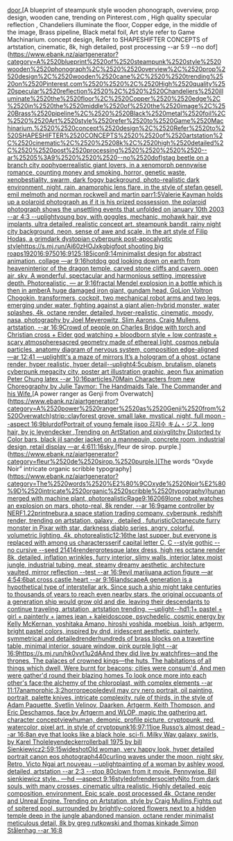 [door.](https://www.ebank.nz/aiartgenerator?category=door.)[A blueprint of steampunk style wooden phonograph,  overview, prop design, wooden cane,  trending on Pinterest.com  , High quality specular reflection ,  Chandeliers illuminate the floor, Copper  edge, in the middle of the image, Brass pipeline,  Black metal foil,  Art style refer to Game Machinarium.  concept design, Refer to SHAPESHIFTER CONCEPTS  of artstation, cinematic,  8k, high detailed,  post processing    --ar 5:9   --no dof](https://www.ebank.nz/aiartgenerator?category=A%2520blueprint%2520of%2520steampunk%2520style%2520wooden%2520phonograph%2C%2520%2520overview%2C%2520prop%2520design%2C%2520wooden%2520cane%2C%2520%2520trending%2520on%2520Pinterest.com%2520%2520%2C%2520High%2520quality%2520specular%2520reflection%2520%2C%2520%2520Chandeliers%2520illuminate%2520the%2520floor%2C%2520Copper%2520%2520edge%2C%2520in%2520the%2520middle%2520of%2520the%2520image%2C%2520Brass%2520pipeline%2C%2520%2520Black%2520metal%2520foil%2C%2520%2520Art%2520style%2520refer%2520to%2520Game%2520Machinarium.%2520%2520concept%2520design%2C%2520Refer%2520to%2520SHAPESHIFTER%2520CONCEPTS%2520%2520of%2520artstation%2C%2520cinematic%2C%2520%25208k%2C%2520high%2520detailed%2C%2520%2520post%2520processing%2520%2520%2520%2520--ar%25205%3A9%2520%2520%2520--no%2520dof)[stag beetle on a branch city pop](https://www.ebank.nz/aiartgenerator?category=stag%2520beetle%2520on%2520a%2520branch%2520city%2520pop)[hyperrealistic giant lovers, in a xenomorph pennywise romance, counting money and smoking. horror, genetic waste, xenobestiality, swarm, dark foggy background, photo-realistic dark environment, night, rain, anamorphic lens flare, in the style of stefan gesell, emil melmoth and norman rockwell and martin parr](https://www.ebank.nz/aiartgenerator?category=hyperrealistic%2520giant%2520lovers%2C%2520in%2520a%2520xenomorph%2520pennywise%2520romance%2C%2520counting%2520money%2520and%2520smoking.%2520horror%2C%2520genetic%2520waste%2C%2520xenobestiality%2C%2520swarm%2C%2520dark%2520foggy%2520background%2C%2520photo-realistic%2520dark%2520environment%2C%2520night%2C%2520rain%2C%2520anamorphic%2520lens%2520flare%2C%2520in%2520the%2520style%2520of%2520stefan%2520gesell%2C%2520emil%2520melmoth%2520and%2520norman%2520rockwell%2520and%2520martin%2520parr)[1:5](https://www.ebank.nz/aiartgenerator?category=1%3A5)[Valerie Kay](https://www.ebank.nz/aiartgenerator?category=Valerie%2520Kay)[man holds up a polaroid photograph as if it is his prized possession, the polaroid photograph shows the unsettling events that unfolded on january 10th 2003 --ar 4:3 --uplight](https://www.ebank.nz/aiartgenerator?category=man%2520holds%2520up%2520a%2520polaroid%2520photograph%2520as%2520if%2520it%2520is%2520his%2520prized%2520possession%2C%2520the%2520polaroid%2520photograph%2520shows%2520the%2520unsettling%2520events%2520that%2520unfolded%2520on%2520january%252010th%25202003%2520--ar%25204%3A3%2520--uplight)[young boy, with goggles, mechanic, mohawk hair, eye implants, ultra detailed, realistic concept art. steampunk bandit, rainy night city background, neon, sense of awe and scale, in the art style of Filip Hodas, a grimdark dystopian cyberpunk post-apocalyptic style](https://www.ebank.nz/aiartgenerator?category=young%2520boy%2C%2520with%2520goggles%2C%2520mechanic%2C%2520mohawk%2520hair%2C%2520eye%2520implants%2C%2520ultra%2520detailed%2C%2520realistic%2520concept%2520art.%2520steampunk%2520bandit%2C%2520rainy%2520night%2520city%2520background%2C%2520neon%2C%2520sense%2520of%2520awe%2520and%2520scale%2C%2520in%2520the%2520art%2520style%2520of%2520Filip%2520Hodas%2C%2520a%2520grimdark%2520dystopian%2520cyberpunk%2520post-apocalyptic%2520style)[<https://s.mj.run/Ai60zHOJxkg>](https://www.ebank.nz/aiartgenerator?category=%3Chttps%3A//s.mj.run/Ai60zHOJxkg%3E)[bigfoot shooting big roaps](https://www.ebank.nz/aiartgenerator?category=bigfoot%2520shooting%2520big%2520roaps)[1920](https://www.ebank.nz/aiartgenerator?category=1920)[16:9](https://www.ebank.nz/aiartgenerator?category=16%3A9)[750](https://www.ebank.nz/aiartgenerator?category=750)[16:9](https://www.ebank.nz/aiartgenerator?category=16%3A9)[125:185](https://www.ebank.nz/aiartgenerator?category=125%3A185)[icon](https://www.ebank.nz/aiartgenerator?category=icon)[9:14](https://www.ebank.nz/aiartgenerator?category=9%3A14)[minimalist design for abstract animation, collage —ar 9:16](https://www.ebank.nz/aiartgenerator?category=minimalist%2520design%2520for%2520abstract%2520animation%2C%2520collage%2520%E2%80%94ar%25209%3A16)[hotdog god looking down on earth from heaven](https://www.ebank.nz/aiartgenerator?category=hotdog%2520god%2520looking%2520down%2520on%2520earth%2520from%2520heaven)[interior of the dragon temple, carved stone cliffs and cavern, open air, sky, A wonderful, spectacular and harmonious setting, impressive depth. Photorealistic, — ar 9:16](https://www.ebank.nz/aiartgenerator?category=interior%2520of%2520the%2520dragon%2520temple%2C%2520carved%2520stone%2520cliffs%2520and%2520cavern%2C%2520open%2520air%2C%2520sky%2C%2520A%2520wonderful%2C%2520spectacular%2520and%2520harmonious%2520setting%2C%2520impressive%2520depth.%2520Photorealistic%2C%2520%E2%80%94%2520ar%25209%3A16)[fractal Mendel explosion in a bottle which is then in amber](https://www.ebank.nz/aiartgenerator?category=fractal%2520Mendel%2520explosion%2520in%2520a%2520bottle%2520which%2520is%2520then%2520in%2520amber)[A huge damaged iron giant, gundam head, GoLion Voltron Chogokin, transformers, cockpit, two mechanical robot arms and two legs, emerging under water, fighting against a giant alien-hybrid monster, water splashes, 4k, octane render, detailed, hyper-realistic, cinematic, moody, nasa, photography by Joel Meyerowitz, Slim Aarons, Craig Mullens, artstation, --ar 16:9](https://www.ebank.nz/aiartgenerator?category=A%2520huge%2520damaged%2520iron%2520giant%2C%2520gundam%2520head%2C%2520GoLion%2520Voltron%2520Chogokin%2C%2520transformers%2C%2520cockpit%2C%2520two%2520mechanical%2520robot%2520arms%2520and%2520two%2520legs%2C%2520emerging%2520under%2520water%2C%2520fighting%2520against%2520a%2520giant%2520alien-hybrid%2520monster%2C%2520water%2520splashes%2C%25204k%2C%2520octane%2520render%2C%2520detailed%2C%2520hyper-realistic%2C%2520cinematic%2C%2520moody%2C%2520nasa%2C%2520photography%2520by%2520Joel%2520Meyerowitz%2C%2520Slim%2520Aarons%2C%2520Craig%2520Mullens%2C%2520artstation%2C%2520--ar%252016%3A9)[Crowd of people on Charles Bridge with torch and Christian cross + Elder god watching + bloodborn style + low contraste + scary atmosphere](https://www.ebank.nz/aiartgenerator?category=Crowd%2520of%2520people%2520on%2520Charles%2520Bridge%2520with%2520torch%2520and%2520Christian%2520cross%2520%2B%2520Elder%2520god%2520watching%2520%2B%2520bloodborn%2520style%2520%2B%2520low%2520contraste%2520%2B%2520scary%2520atmosphere)[sacred geometry made of ethereal light, cosmos nebula particles, anatomy diagram of nervous system, composition edge-aligned —ar 12:41 —uplight](https://www.ebank.nz/aiartgenerator?category=sacred%2520geometry%2520made%2520of%2520ethereal%2520light%2C%2520cosmos%2520nebula%2520particles%2C%2520anatomy%2520diagram%2520of%2520nervous%2520system%2C%2520composition%2520edge-aligned%2520%E2%80%94ar%252012%3A41%2520%E2%80%94uplight)[It's a maze of mirrors It’s a hologram of a ghost, octane render, hyper realistic, hyper detail](https://www.ebank.nz/aiartgenerator?category=It%27s%2520a%2520maze%2520of%2520mirrors%2520It%E2%80%99s%2520a%2520hologram%2520of%2520a%2520ghost%2C%2520octane%2520render%2C%2520hyper%2520realistic%2C%2520hyper%2520detail)[--uplight](https://www.ebank.nz/aiartgenerator?category=--uplight)[4:5](https://www.ebank.nz/aiartgenerator?category=4%3A5)[cubism, brutalism, planets cyberpunk megacity city, poster art illustration graphic, aeon flux animation Peter Chung latex --ar 10:16](https://www.ebank.nz/aiartgenerator?category=cubism%2C%2520brutalism%2C%2520planets%2520cyberpunk%2520megacity%2520city%2C%2520poster%2520art%2520illustration%2520graphic%2C%2520aeon%2520flux%2520animation%2520Peter%2520Chung%2520latex%2520--ar%252010%3A16)[particles](https://www.ebank.nz/aiartgenerator?category=particles)[70](https://www.ebank.nz/aiartgenerator?category=70)[Main Characters from new Choreography by Julie Taymor: The Handmaids Tale. The Commander and his Wife.](https://www.ebank.nz/aiartgenerator?category=Main%2520Characters%2520from%2520new%2520Choreography%2520by%2520Julie%2520Taymor%3A%2520The%2520Handmaids%2520Tale.%2520The%2520Commander%2520and%2520his%2520Wife.)[A power ranger as Genji from Overwatch](https://www.ebank.nz/aiartgenerator?category=A%2520power%2520ranger%2520as%2520Genji%2520from%2520Overwatch)[strip::](https://www.ebank.nz/aiartgenerator?category=strip%3A%3A)[clay](https://www.ebank.nz/aiartgenerator?category=clay)[forest grove, small lake, mystical, night, full moon --aspect 16:9](https://www.ebank.nz/aiartgenerator?category=forest%2520grove%2C%2520small%2520lake%2C%2520mystical%2C%2520night%2C%2520full%2520moon%2520--aspect%252016%3A9)[blur](https://www.ebank.nz/aiartgenerator?category=blur)[dof](https://www.ebank.nz/aiartgenerator?category=dof)[Portrait of young female jisoo 김지수 キム・ジス, long hair, by jc leyendecker ,Trending on ArtStation and pixiv](https://www.ebank.nz/aiartgenerator?category=Portrait%2520of%2520young%2520female%2520jisoo%2520%EA%B9%80%EC%A7%80%EC%88%98%2520%E3%82%AD%E3%83%A0%E3%83%BB%E3%82%B8%E3%82%B9%2C%2520long%2520hair%2C%2520by%2520jc%2520leyendecker%2520%2CTrending%2520on%2520ArtStation%2520and%2520pixiv)[glitchy Distorted tv Color bars, black jil sander jacket on a mannequin, concrete room, industrial design, retail display —ar 4:6](https://www.ebank.nz/aiartgenerator?category=glitchy%2520Distorted%2520tv%2520Color%2520bars%2C%2520black%2520jil%2520sander%2520jacket%2520on%2520a%2520mannequin%2C%2520concrete%2520room%2C%2520industrial%2520design%2C%2520retail%2520display%2520%E2%80%94ar%25204%3A6)[11:16](https://www.ebank.nz/aiartgenerator?category=11%3A16)[sky.](https://www.ebank.nz/aiartgenerator?category=sky.)[fleur de sirop. purple.](https://www.ebank.nz/aiartgenerator?category=fleur%2520de%2520sirop.%2520purple.)[The words “Oxyde Noir” intricate organic scribble typography](https://www.ebank.nz/aiartgenerator?category=The%2520words%2520%E2%80%9COxyde%2520Noir%E2%80%9D%2520intricate%2520organic%2520scribble%2520typography)[hunan merged with machine plant, photorealistic](https://www.ebank.nz/aiartgenerator?category=hunan%2520merged%2520with%2520machine%2520plant%2C%2520photorealistic)[Rage](https://www.ebank.nz/aiartgenerator?category=Rage)[9:16](https://www.ebank.nz/aiartgenerator?category=9%3A16)[2069](https://www.ebank.nz/aiartgenerator?category=2069)[lone robot watches an explosion on mars, photo-real, 8k render, --ar 16:9](https://www.ebank.nz/aiartgenerator?category=lone%2520robot%2520watches%2520an%2520explosion%2520on%2520mars%2C%2520photo-real%2C%25208k%2520render%2C%2520--ar%252016%3A9)[game controller by NERF](https://www.ebank.nz/aiartgenerator?category=game%2520controller%2520by%2520NERF)[1.22](https://www.ebank.nz/aiartgenerator?category=1.22)[print](https://www.ebank.nz/aiartgenerator?category=print)[nebura,](https://www.ebank.nz/aiartgenerator?category=nebura%2C)[a space station trading company, cyberpunk, redshift render, trending on artstation, galaxy , detailed , futuristic](https://www.ebank.nz/aiartgenerator?category=a%2520space%2520station%2520trading%2520company%2C%2520cyberpunk%2C%2520redshift%2520render%2C%2520trending%2520on%2520artstation%2C%2520galaxy%2520%2C%2520detailed%2520%2C%2520futuristic)[Octane](https://www.ebank.nz/aiartgenerator?category=Octane)[cute furry monster in Pixar with star, darkness diablo series, angry, colorful, volumetric lighting, 4k, photorealistic](https://www.ebank.nz/aiartgenerator?category=cute%2520furry%2520monster%2520in%2520Pixar%2520with%2520star%2C%2520darkness%2520diablo%2520series%2C%2520angry%2C%2520colorful%2C%2520volumetric%2520lighting%2C%25204k%2C%2520photorealistic)[12:16](https://www.ebank.nz/aiartgenerator?category=12%3A16)[the last supper, but everyone is replaced with among us characters](https://www.ebank.nz/aiartgenerator?category=the%2520last%2520supper%2C%2520but%2520everyone%2520is%2520replaced%2520with%2520among%2520us%2520characters)[serif capital letter C, C --style gothic --no cursive --seed 21414](https://www.ebank.nz/aiartgenerator?category=serif%2520capital%2520letter%2520C%2C%2520C%2520--style%2520gothic%2520--no%2520cursive%2520--seed%252021414)[render](https://www.ebank.nz/aiartgenerator?category=render)[grotesque latex dress, high res octane render 8k, detailed, inflation wrinkles, furry interior, slimy walls, interior latex moist jungle, industrial tubing, meat, steamy dreamy aesthetic, architecture vaulted, mirror reflection --test --ar 16:9](https://www.ebank.nz/aiartgenerator?category=grotesque%2520latex%2520dress%2C%2520high%2520res%2520octane%2520render%25208k%2C%2520detailed%2C%2520inflation%2520wrinkles%2C%2520furry%2520interior%2C%2520slimy%2520walls%2C%2520interior%2520latex%2520moist%2520jungle%2C%2520industrial%2520tubing%2C%2520meat%2C%2520steamy%2520dreamy%2520aesthetic%2C%2520architecture%2520vaulted%2C%2520mirror%2520reflection%2520--test%2520--ar%252016%3A9)[evil marijuana action figure —ar 4:5](https://www.ebank.nz/aiartgenerator?category=evil%2520marijuana%2520action%2520figure%2520%E2%80%94ar%25204%3A5)[4:6](https://www.ebank.nz/aiartgenerator?category=4%3A6)[bat,cross,castle,heart --ar 9:16](https://www.ebank.nz/aiartgenerator?category=bat%2Ccross%2Ccastle%2Cheart%2520--ar%25209%3A16)[landscape](https://www.ebank.nz/aiartgenerator?category=landscape)[A generation is a hypothetical type of interstellar ark. Since such a ship might take centuries to thousands of years to reach even nearby stars, the original occupants of a generation ship would grow old and die, leaving their descendants to continue traveling, artstation, artstation trending, —uplight](https://www.ebank.nz/aiartgenerator?category=A%2520generation%2520is%2520a%2520hypothetical%2520type%2520of%2520interstellar%2520ark.%2520Since%2520such%2520a%2520ship%2520might%2520take%2520centuries%2520to%2520thousands%2520of%2520years%2520to%2520reach%2520even%2520nearby%2520stars%2C%2520the%2520original%2520occupants%2520of%2520a%2520generation%2520ship%2520would%2520grow%2520old%2520and%2520die%2C%2520leaving%2520their%2520descendants%2520to%2520continue%2520traveling%2C%2520artstation%2C%2520artstation%2520trending%2C%2520%E2%80%94uplight)[--hd](https://www.ebank.nz/aiartgenerator?category=--hd)[1:1](https://www.ebank.nz/aiartgenerator?category=1%3A1)[+ pastel + girl + painterly + james jean + kaleidoscope, psychedelic, cosmic energy by Kelly McKernan, yoshitaka Amano, hiroshi yoshida, moebius, loish, artgerm, bright pastel colors, inspired by dnd, iridescent aesthetic, painterly, symmetrical and detailed](https://www.ebank.nz/aiartgenerator?category=%2B%2520pastel%2520%2B%2520girl%2520%2B%2520painterly%2520%2B%2520james%2520jean%2520%2B%2520kaleidoscope%2C%2520psychedelic%2C%2520cosmic%2520energy%2520by%2520Kelly%2520McKernan%2C%2520yoshitaka%2520Amano%2C%2520hiroshi%2520yoshida%2C%2520moebius%2C%2520loish%2C%2520artgerm%2C%2520bright%2520pastel%2520colors%2C%2520inspired%2520by%2520dnd%2C%2520iridescent%2520aesthetic%2C%2520painterly%2C%2520symmetrical%2520and%2520detailed)[render](https://www.ebank.nz/aiartgenerator?category=render)[hundreds of brass blocks on a travertine table, minimal interior, square window, pink purple light --ar 16:9](https://www.ebank.nz/aiartgenerator?category=hundreds%2520of%2520brass%2520blocks%2520on%2520a%2520travertine%2520table%2C%2520minimal%2520interior%2C%2520square%2520window%2C%2520pink%2520purple%2520light%2520--ar%252016%3A9)[<https://s.mj.run/hk0vvt1u2dA>](https://www.ebank.nz/aiartgenerator?category=%3Chttps%3A//s.mj.run/hk0vvt1u2dA%3E)[And they did live by watchfires—and the thrones, The palaces of crowned kings—the huts, The habitations of all things which dwell, Were burnt for beacons; cities were consum'd, And men were gather'd round their blazing homes To look once more into each other's face;](https://www.ebank.nz/aiartgenerator?category=And%2520they%2520did%2520live%2520by%2520watchfires%E2%80%94and%2520the%2520thrones%2C%2520The%2520palaces%2520of%2520crowned%2520kings%E2%80%94the%2520huts%2C%2520The%2520habitations%2520of%2520all%2520things%2520which%2520dwell%2C%2520Were%2520burnt%2520for%2520beacons%3B%2520cities%2520were%2520consum%27d%2C%2520And%2520men%2520were%2520gather%27d%2520round%2520their%2520blazing%2520homes%2520To%2520look%2520once%2520more%2520into%2520each%2520other%27s%2520face%3B)[the alchemy of the chloroplast, with complex elements --ar 11:17](https://www.ebank.nz/aiartgenerator?category=the%2520alchemy%2520of%2520the%2520chloroplast%2C%2520with%2520complex%2520elements%2520--ar%252011%3A17)[anamorphic,](https://www.ebank.nz/aiartgenerator?category=anamorphic%2C)[3:2](https://www.ebank.nz/aiartgenerator?category=3%3A2)[horror](https://www.ebank.nz/aiartgenerator?category=horror)[people](https://www.ebank.nz/aiartgenerator?category=people)[devil may cry nero portrait, oil painting, portrait, palette knives, intricate complexity, rule of thirds, in the style of Adam Paquette, Svetlin Velinov, Daarken, Artgerm, Keith Thompson, and Eric Deschamps, face by Artgerm and WLOP, magic the gathering art, character concept](https://www.ebank.nz/aiartgenerator?category=devil%2520may%2520cry%2520nero%2520portrait%2C%2520oil%2520painting%2C%2520portrait%2C%2520palette%2520knives%2C%2520intricate%2520complexity%2C%2520rule%2520of%2520thirds%2C%2520in%2520the%2520style%2520of%2520Adam%2520Paquette%2C%2520Svetlin%2520Velinov%2C%2520Daarken%2C%2520Artgerm%2C%2520Keith%2520Thompson%2C%2520and%2520Eric%2520Deschamps%2C%2520face%2520by%2520Artgerm%2520and%2520WLOP%2C%2520magic%2520the%2520gathering%2520art%2C%2520character%2520concept)[view](https://www.ebank.nz/aiartgenerator?category=view)[human, demonic, profile picture, cryptopunk, red, watercolor, pixel art, in style of cryptopunk](https://www.ebank.nz/aiartgenerator?category=human%2C%2520demonic%2C%2520profile%2520picture%2C%2520cryptopunk%2C%2520red%2C%2520watercolor%2C%2520pixel%2520art%2C%2520in%2520style%2520of%2520cryptopunk)[16:9](https://www.ebank.nz/aiartgenerator?category=16%3A9)[7:11](https://www.ebank.nz/aiartgenerator?category=7%3A11)[joe Russo’s almost dead --ar 16:8](https://www.ebank.nz/aiartgenerator?category=joe%2520Russo%E2%80%99s%2520almost%2520dead%2520--ar%252016%3A8)[an eye that looks like a black hole, sci-fi, Milky Way galaxy, swirls, by  Karel Thole](https://www.ebank.nz/aiartgenerator?category=an%2520eye%2520that%2520looks%2520like%2520a%2520black%2520hole%2C%2520sci-fi%2C%2520Milky%2520Way%2520galaxy%2C%2520swirls%2C%2520by%2520%2520Karel%2520Thole)[leyendecker](https://www.ebank.nz/aiartgenerator?category=leyendecker)[rollerball 1975 by bill Sienkiewicz](https://www.ebank.nz/aiartgenerator?category=rollerball%25201975%2520by%2520bill%2520Sienkiewicz)[2:5](https://www.ebank.nz/aiartgenerator?category=2%3A5)[9:15](https://www.ebank.nz/aiartgenerator?category=9%3A15)[wideshot](https://www.ebank.nz/aiartgenerator?category=wideshot)[Old woman, very happy look, hyper detailed portrait canon eos photograph](https://www.ebank.nz/aiartgenerator?category=Old%2520woman%2C%2520very%2520happy%2520look%2C%2520hyper%2520detailed%2520portrait%2520canon%2520eos%2520photograph)[440](https://www.ebank.nz/aiartgenerator?category=440)[curling waves under the moon, night sky, Retro, Victo Ngai art nouveau --uplight](https://www.ebank.nz/aiartgenerator?category=curling%2520waves%2520under%2520the%2520moon%2C%2520night%2520sky%2C%2520Retro%2C%2520Victo%2520Ngai%2520art%2520nouveau%2520--uplight)[painting of a woman by ashley wood, detailed, artstation --ar 2:3 --stop 80](https://www.ebank.nz/aiartgenerator?category=painting%2520of%2520a%2520woman%2520by%2520ashley%2520wood%2C%2520detailed%2C%2520artstation%2520--ar%25202%3A3%2520--stop%252080)[clown from it movie. Pennywise. Bill sienkiewicz style.. —hd —aspect 9:16](https://www.ebank.nz/aiartgenerator?category=clown%2520from%2520it%2520movie.%2520Pennywise.%2520Bill%2520sienkiewicz%2520style..%2520%E2%80%94hd%2520%E2%80%94aspect%25209%3A16)[style](https://www.ebank.nz/aiartgenerator?category=style)[dof](https://www.ebank.nz/aiartgenerator?category=dof)[render](https://www.ebank.nz/aiartgenerator?category=render)[society](https://www.ebank.nz/aiartgenerator?category=society)[Nito from dark souls, with many crosses, cinematic ultra realistic. Highly detailed, epic composition. environment. Epic scale, post processed 4k, Octane render and Unreal Engine. Trending on Artstation, style by Craig Mullins,](https://www.ebank.nz/aiartgenerator?category=Nito%2520from%2520dark%2520souls%2C%2520with%2520many%2520crosses%2C%2520cinematic%2520ultra%2520realistic.%2520Highly%2520detailed%2C%2520epic%2520composition.%2520environment.%2520Epic%2520scale%2C%2520post%2520processed%25204k%2C%2520Octane%2520render%2520and%2520Unreal%2520Engine.%2520Trending%2520on%2520Artstation%2C%2520style%2520by%2520Craig%2520Mullins%2C)[Fights out of spitered pool, surrounded by brightly-colored flowers next to a hidden temple deep in the jungle abandoned mansion, octane render minimalist meticulous detail, 8k by greg rutkowski and thomas kinkade Simon Stålenhag  --ar 16:8](https://www.ebank.nz/aiartgenerator?category=Fights%2520out%2520of%2520spitered%2520pool%2C%2520surrounded%2520by%2520brightly-colored%2520flowers%2520next%2520to%2520a%2520hidden%2520temple%2520deep%2520in%2520the%2520jungle%2520abandoned%2520mansion%2C%2520octane%2520render%2520minimalist%2520meticulous%2520detail%2C%25208k%2520by%2520greg%2520rutkowski%2520and%2520thomas%2520kinkade%2520Simon%2520St%C3%A5lenhag%2520%2520--ar%252016%3A8)